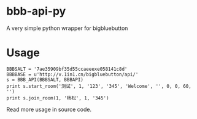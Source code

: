 bbb-api-py
==========

A very simple python wrapper for bigbluebutton


# Usage

    BBBSALT = '7ae35909bf35d55ccaeeexe058141c8d'
    BBBBASE = u'http://v.1in1.cn/bigbluebutton/api/'
    s = BBB_API(BBBSALT, BBBAPI)
    print s.start_room('测试', 1, '123', '345', 'Welcome', '', 0, 0, 60, '')
    print s.join_room(1, '杨松', 1, '345')

  Read more usage in source code.
